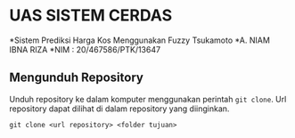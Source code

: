 # UAS SISTEM CERDAS
*Sistem Prediksi Harga Kos Menggunakan Fuzzy Tsukamoto
*A. NIAM IBNA RIZA 
*NIM : 20/467586/PTK/13647

## Mengunduh Repository

Unduh repository ke dalam komputer menggunakan perintah `git clone`. Url
repository dapat dilihat di dalam repository yang diinginkan.

```
git clone <url repository> <folder tujuan>
```
